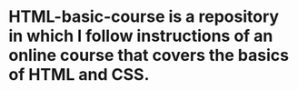 # HTML-basic-course is a repository in which I follow instructions of an online course that covers the basics of HTML and CSS. 
